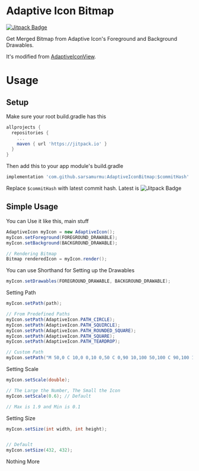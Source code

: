 # Adaptive Icon Bitmap
[![Jitpack Badge](https://jitpack.io/v/sarsamurmu/AdaptiveIconBitmap.svg)](https://jitpack.io/#sarsamurmu/AdaptiveIconBitmap)

Get Merged Bitmap from Adaptive Icon's Foreground and Background Drawables.

It's modified from [AdaptiveIconView](https://github.com/fennifith/AdaptiveIconView).

# Usage
## Setup
Make sure your root build.gradle has this
```gradle
allprojects {
  repositories {
    ...
    maven { url 'https://jitpack.io' }
  }
}
```
Then add this to your app module's build.gradle
```gradle
implementation 'com.github.sarsamurmu:AdaptiveIconBitmap:$commitHash'
```
Replace `$commitHash` with latest commit hash. Latest is ![Jitpack Badge](https://jitpack.io/v/sarsamurmu/AdaptiveIconBitmap.svg)

## Simple Usage
You can Use it like this, main stuff
```java
AdaptiveIcon myIcon = new AdaptiveIcon();
myIcon.setForeground(FOREGROUND_DRAWABLE);
myIcon.setBackground(BACKGROUND_DRAWABLE);

// Rendering Bitmap
Bitmap renderedIcon = myIcon.render();
```
You can use Shorthand for Setting up the Drawables
```java
myIcon.setDrawables(FOREGROUND_DRAWABLE, BACKGROUND_DRAWABLE);
```

Setting Path
```java
myIcon.setPath(path);

// From Predefined Paths
myIcon.setPath(AdaptiveIcon.PATH_CIRCLE);
myIcon.setPath(AdaptiveIcon.PATH_SQUIRCLE);
myIcon.setPath(AdaptiveIcon.PATH_ROUNDED_SQUARE);
myIcon.setPath(AdaptiveIcon.PATH_SQUARE);
myIcon.setPath(AdaptiveIcon.PATH_TEARDROP);

// Custom Path
myIcon.setPath("M 50,0 C 10,0 0,10 0,50 C 0,90 10,100 50,100 C 90,100 100,90 100,50 C 100,10 90,0 50,0 Z");
```

Setting Scale
```java
myIcon.setScale(double);

// The Large the Number, The Small the Icon
myIcon.setScale(0.6); // Default

// Max is 1.9 and Min is 0.1
```

Setting Size
```java
myIcon.setSize(int width, int height);


// Default
myIcon.setSize(432, 432);
```

Nothing More
